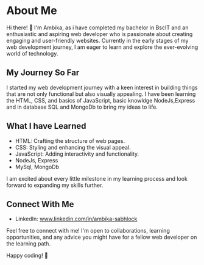 # About Me

Hi there! 👋 I'm Ambika, as i have completed my bachelor in BscIT and an enthusiastic and aspiring web developer who is passionate about creating engaging and user-friendly websites. 
Currently in the early stages of my web development journey,
I am eager to learn and explore the ever-evolving world of technology.

## My Journey So Far

I started my web development journey with a keen interest in building things that are not only functional but also visually appealing. 
I have been learning the  HTML, CSS, and basics of JavaScript, basic knowldge NodeJs,Express and  in database SQL and MongoDb to bring my ideas to life.

## What I have Learned

- HTML: Crafting the structure of web pages.
- CSS: Styling and enhancing the visual appeal.
- JavaScript: Adding interactivity and functionality.
- NodeJs, Express
- MySql, MongoDb

I am excited about every little milestone in my learning process and look forward to expanding my skills further.

## Connect With Me

- LinkedIn: www.linkedin.com/in/ambika-sabhlock

Feel free to connect with me! I'm open to collaborations, learning opportunities, and any advice you might have for a fellow web developer on the learning path.

Happy coding! 🚀


<!---
Ambikasabhlock/Ambikasabhlock is a ✨ special ✨ repository because its `README.md` (this file) appears on your GitHub profile.
You can click the Preview link to take a look at your changes.
--->
